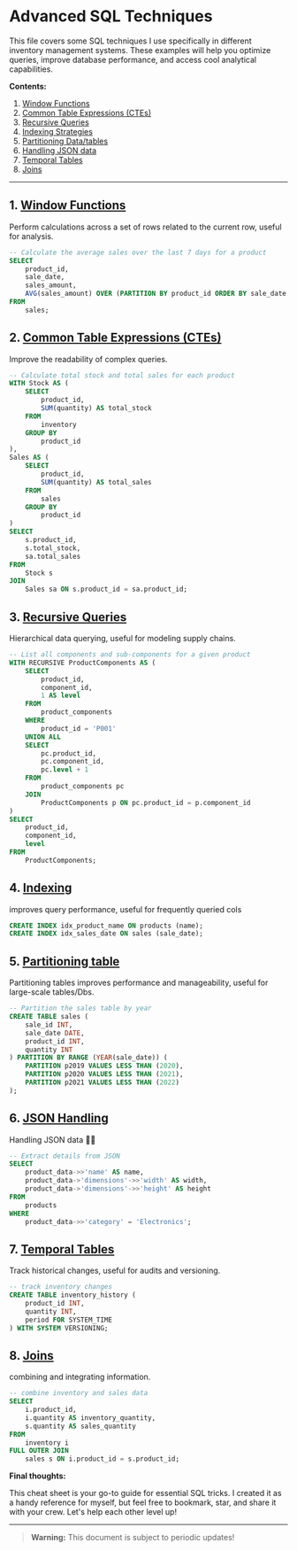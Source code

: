 # Advanced SQL Techniques
This file covers some SQL techniques I use specifically in different inventory management systems. These examples will help you optimize queries, improve database performance, and access cool analytical capabilities.

**Contents:**
1. [Window Functions](#1-window-functions)
2. [Common Table Expressions (CTEs)](#2-ctes)
3. [Recursive Queries](#3-recursive)
4. [Indexing Strategies](#4-indexing)
5. [Partitioning Data/tables](#5-partitioning)
6. [Handling JSON data](#6-json)
7. [Temporal Tables](#7-temporal-tables)
8. [Joins](#8-joins)

---

## 1. [Window Functions](#1-window-functions)

Perform calculations across a set of rows related to the current row, useful for analysis.

```sql
-- Calculate the average sales over the last 7 days for a product
SELECT 
    product_id,
    sale_date,
    sales_amount,
    AVG(sales_amount) OVER (PARTITION BY product_id ORDER BY sale_date ROWS BETWEEN 6 PRECEDING AND CURRENT ROW) AS avg_sales
FROM 
    sales;
```

## 2. [Common Table Expressions (CTEs)](#2-ctes)

Improve the readability of complex queries.

```sql
-- Calculate total stock and total sales for each product
WITH Stock AS (
    SELECT 
        product_id, 
        SUM(quantity) AS total_stock
    FROM 
        inventory
    GROUP BY 
        product_id
),
Sales AS (
    SELECT 
        product_id, 
        SUM(quantity) AS total_sales
    FROM 
        sales
    GROUP BY 
        product_id
)
SELECT 
    s.product_id,
    s.total_stock,
    sa.total_sales
FROM 
    Stock s
JOIN 
    Sales sa ON s.product_id = sa.product_id;
```

## 3. [Recursive Queries](#3-recursive)

Hierarchical data querying, useful for modeling supply chains.

```sql
-- List all components and sub-components for a given product
WITH RECURSIVE ProductComponents AS (
    SELECT 
        product_id,
        component_id,
        1 AS level
    FROM 
        product_components
    WHERE 
        product_id = 'P001'
    UNION ALL
    SELECT 
        pc.product_id,
        pc.component_id,
        pc.level + 1
    FROM 
        product_components pc
    JOIN 
        ProductComponents p ON pc.product_id = p.component_id
)
SELECT 
    product_id,
    component_id,
    level
FROM 
    ProductComponents;
```

## 4. [Indexing](#4-indexing)

improves query performance, useful for frequently queried cols

```sql
CREATE INDEX idx_product_name ON products (name);
CREATE INDEX idx_sales_date ON sales (sale_date);
```

## 5. [Partitioning table](#5-partitioning)

Partitioning tables improves performance and manageability, useful for large-scale tables/Dbs.

```sql
-- Partition the sales table by year
CREATE TABLE sales (
    sale_id INT,
    sale_date DATE,
    product_id INT,
    quantity INT
) PARTITION BY RANGE (YEAR(sale_date)) (
    PARTITION p2019 VALUES LESS THAN (2020),
    PARTITION p2020 VALUES LESS THAN (2021),
    PARTITION p2021 VALUES LESS THAN (2022)
);
```

## 6. [JSON Handling](#6-json)

Handling JSON data 🤷‍♂️

```sql
-- Extract details from JSON
SELECT 
    product_data->>'name' AS name,
    product_data->'dimensions'->>'width' AS width,
    product_data->'dimensions'->>'height' AS height
FROM 
    products
WHERE 
    product_data->>'category' = 'Electronics';
```

## 7. [Temporal Tables](#7-temporal-tables)

Track historical changes, useful for audits and versioning.

```sql
-- track inventory changes
CREATE TABLE inventory_history (
    product_id INT,
    quantity INT,
    period FOR SYSTEM_TIME
) WITH SYSTEM VERSIONING;
```

## 8. [Joins](#8-joins)

combining and integrating information.

```sql
-- combine inventory and sales data
SELECT 
    i.product_id, 
    i.quantity AS inventory_quantity,
    s.quantity AS sales_quantity
FROM 
    inventory i
FULL OUTER JOIN 
    sales s ON i.product_id = s.product_id;
```

**Final thoughts:**

This cheat sheet is your go-to guide for essential SQL tricks. I created it as a handy reference for myself, but feel free to bookmark, star, and share it with your crew. Let's help each other level up!

---
> **Warning:** This document is subject to periodic updates!
